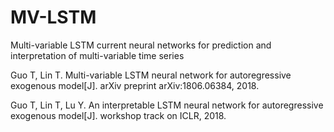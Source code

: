 # MV-LSTM
Multi-variable LSTM current neural networks for prediction and interpretation of multi-variable time series 


Guo T, Lin T. Multi-variable LSTM neural network for autoregressive exogenous model[J]. arXiv preprint arXiv:1806.06384, 2018.


Guo T, Lin T, Lu Y. An interpretable LSTM neural network for autoregressive exogenous model[J]. workshop track on ICLR, 2018.

